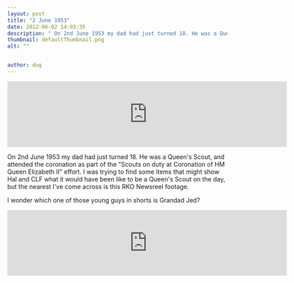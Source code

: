 ```yaml
---
layout: post
title: "2 June 1953"
date: 2012-06-02 14:03:35
description: " On 2nd June 1953 my dad had just turned 18. He was a Queen&#8217;s Scout, and attended the coronation as part of the &#8220;Scouts on duty at Coronation of HM Queen Elizabeth II&#8221; effort. I was trying to find&#8230;"
thumbnail: defaultThumbnail.png
alt: ""


author: dug
---
```


<p><iframe width="640" foo="326" src="http://www.youtube.com/embed/_-__99BD-_g" frameborder="0" allowfullscreen></iframe></p>

<p>On 2nd June 1953 my dad had just turned 18. He was a Queen's Scout, and attended the coronation as part of the "Scouts on duty at Coronation of HM Queen Elizabeth II" effort. I was trying to find some items that might show Hal and <span class="caps">CLF </span>what it would have been like to be a Queen's Scout on the day, but the nearest I've come across is this <span class="caps">RKO</span> Newsreel footage. </p>

<p>I wonder which one of those young guys in shorts is Grandad Jed?</p>

<p><iframe width="640" foo="435" src="http://www.youtube.com/embed/APjyp9wNI88" frameborder="0" allowfullscreen></iframe></p>
